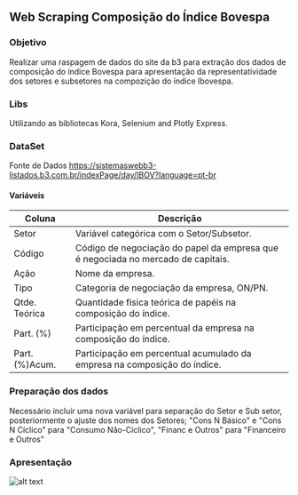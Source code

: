 ## Web Scraping Composição do Índice Bovespa

### Objetivo
Realizar uma raspagem de dados do site da b3 para extração dos dados de composição do índice Bovespa para apresentação da representatividade dos setores e subsetores na compozição do índice Ibovespa.

### Libs
Utilizando as bibliotecas Kora, Selenium and Plotly Express. 

### DataSet
Fonte de Dados https://sistemaswebb3-listados.b3.com.br/indexPage/day/IBOV?language=pt-br

#### Variáveis
| Coluna | Descrição |
| --- | --- |
| Setor | Variável categórica com o Setor/Subsetor. |
| Código | Código de negociação do papel da empresa que é negociada no mercado de capitais. |
| Ação | Nome da empresa. |
| Tipo | Categoria de negociação da empresa, ON/PN. |
| Qtde. Teórica | Quantidade fisica teórica de papéis na composição do índice. |
| Part. (%) | Participação em percentual da empresa na composição do índice. |
| Part. (%)Acum. | Participação em percentual acumulado da empresa na composição do índice. |

### Preparação dos dados

Necessário incluir uma nova variável para separação do Setor e Sub setor, posteriormente o ajuste dos nomes dos Setores; "Cons N  Básico" e "Cons N Cíclico" para "Consumo Não-Cíclico", "Financ e Outros" para "Financeiro e Outros"

### Apresentação
![alt text](https://raw.githubusercontent.com/junior8801/Web_Scraping_CVM_Py_Selenium/blob/main/Gr%C3%A1fico%20de%20Rosca%20-%20Setores%20e%20Subsetores.png)

